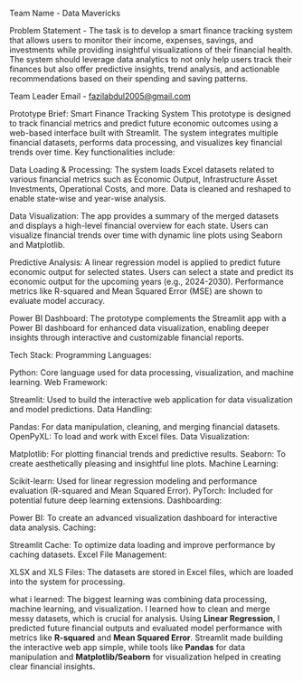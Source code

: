 Team Name - Data Mavericks

Problem Statement -
  The task is to develop a smart finance tracking system
  that allows users to monitor their income, expenses,
  savings, and investments while providing insightful
  visualizations of their financial health. The system should
  leverage data analytics to not only help users track their
  finances but also offer predictive insights, trend analysis,
  and actionable recommendations based on their
  spending and saving patterns.
  
Team Leader Email - fazilabdul2005@gmail.com

Prototype Brief: Smart Finance Tracking System
  This prototype is designed to track financial metrics and predict future economic outcomes using a web-based interface built with Streamlit. The system integrates multiple financial datasets, performs data processing, and visualizes key financial trends over time. Key functionalities include:
  
  Data Loading & Processing:
  The system loads Excel datasets related to various financial metrics such as Economic Output, Infrastructure Asset Investments, Operational Costs, and more.
  Data is cleaned and reshaped to enable state-wise and year-wise analysis.
  
  Data Visualization:
  The app provides a summary of the merged datasets and displays a high-level financial overview for each state.
  Users can visualize financial trends over time with dynamic line plots using Seaborn and Matplotlib.
  
  Predictive Analysis:
  A linear regression model is applied to predict future economic output for selected states.
  Users can select a state and predict its economic output for the upcoming years (e.g., 2024-2030).
  Performance metrics like R-squared and Mean Squared Error (MSE) are shown to evaluate model accuracy.
  
  Power BI Dashboard:
  The prototype complements the Streamlit app with a Power BI dashboard for enhanced data visualization, enabling deeper insights through interactive and customizable financial reports.

Tech Stack:
  Programming Languages:

Python: Core language used for data processing, visualization, and machine learning.
Web Framework:

Streamlit: Used to build the interactive web application for data visualization and model predictions.
Data Handling:

Pandas: For data manipulation, cleaning, and merging financial datasets.
OpenPyXL: To load and work with Excel files.
Data Visualization:

Matplotlib: For plotting financial trends and predictive results.
Seaborn: To create aesthetically pleasing and insightful line plots.
Machine Learning:

Scikit-learn: Used for linear regression modeling and performance evaluation (R-squared and Mean Squared Error).
PyTorch: Included for potential future deep learning extensions.
Dashboarding:

Power BI: To create an advanced visualization dashboard for interactive data analysis.
Caching:

Streamlit Cache: To optimize data loading and improve performance by caching datasets.
Excel File Management:

XLSX and XLS Files: The datasets are stored in Excel files, which are loaded into the system for processing.

what i learned:
  The biggest learning was combining data processing, machine learning, and visualization. I learned how to clean and merge messy datasets, which is crucial for analysis. Using **Linear Regression**, I predicted future financial outputs and evaluated model performance with metrics like **R-squared** and **Mean Squared Error**. Streamlit made building the interactive web app simple, while tools like **Pandas** for data manipulation and **Matplotlib/Seaborn** for visualization helped in creating clear financial insights.
